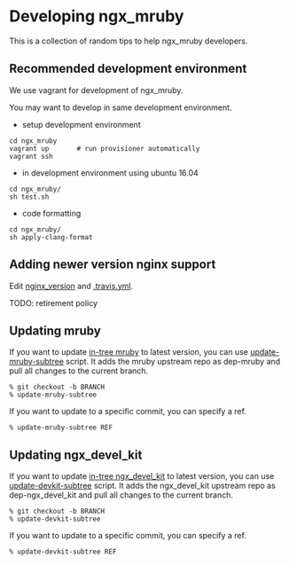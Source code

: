 # Developing ngx_mruby

This is a collection of random tips to help ngx_mruby developers.

## Recommended development environment

We use vagrant for development of ngx_mruby.

You may want to develop in same development environment.

- setup development environment

```
cd ngx_mruby
vagrant up       # run provisioner automatically
vagrant ssh
```

- in development environment using ubuntu 16.04

```
cd ngx_mruby/
sh test.sh
```

- code formatting

```
cd ngx_mruby/
sh apply-clang-format
```

## Adding newer version nginx support

Edit [nginx_version](../nginx_version) and [.travis.yml](../.travis.yml).

TODO: retirement policy

## Updating mruby

If you want to update [in-tree mruby](../mruby) to latest version, you can use [update-mruby-subtree](../update-mruby-subtree) script. It adds the mruby upstream repo as dep-mruby and pull all changes to the current branch.

```
% git checkout -b BRANCH
% update-mruby-subtree
```

If you want to update to a specific commit, you can specify a ref.

```
% update-mruby-subtree REF
```

## Updating ngx_devel_kit

If you want to update [in-tree ngx_devel_kit](../dependence/ngx_devel_kit) to latest version, you can use [update-devkit-subtree](../update-devkit-subtree) script. It adds the ngx_devel_kit upstream repo as dep-ngx_devel_kit and pull all changes to the current branch.

```
% git checkout -b BRANCH
% update-devkit-subtree
```

If you want to update to a specific commit, you can specify a ref.

```
% update-devkit-subtree REF
```
